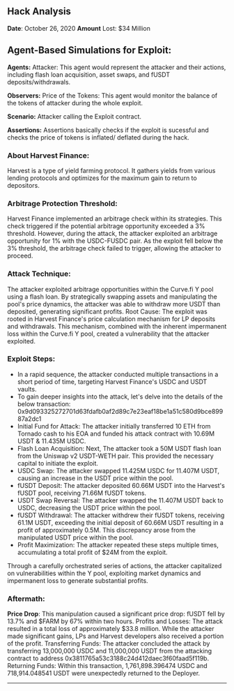 ## Hack Analysis
**Date**: October 26, 2020
**Amount** Lost: $34 Million

## Agent-Based Simulations for Exploit:
**Agents:**
Attacker: This agent would represent the attacker and their actions, including flash loan acquisition, asset swaps, and fUSDT deposits/withdrawals.

**Observers:**
Price of the Tokens: This agent would monitor the balance of the tokens of attacker during the whole exploit. 

**Scenario:**
Attacker calling the Exploit contract. 

**Assertions:**
Assertions basically checks if the exploit is sucessful and checks the price of tokens is inflated/ deflated during the hack.  

### About Harvest Finance:
Harvest is a type of yield farming protocol. It gathers yields from various lending protocols and optimizes for the maximum gain to return to depositors. 

### Arbitrage Protection Threshold:
Harvest Finance implemented an arbitrage check within its strategies.
This check triggered if the potential arbitrage opportunity exceeded a 3% threshold.
However, during the attack, the attacker exploited an arbitrage opportunity for 1% with the USDC-FUSDC pair.
As the exploit fell below the 3% threshold, the arbitrage check failed to trigger, allowing the attacker to proceed.

### Attack Technique:
The attacker exploited arbitrage opportunities within the Curve.fi Y pool using a flash loan. By strategically swapping assets and manipulating the pool's price dynamics, the attacker was able to withdraw more USDT than deposited, generating significant profits.
Root Cause: 
The exploit was rooted in Harvest Finance's price calculation mechanism for LP deposits and withdrawals. This mechanism, combined with the inherent impermanent loss within the Curve.fi Y pool, created a vulnerability that the attacker exploited.


### Exploit Steps:
- In a rapid sequence, the attacker conducted multiple transactions in a short period of time, targeting Harvest Finance's USDC and USDT vaults.
- To gain deeper insights into the attack, let's delve into the details of the below transaction: 0x9d093325272701d63fdafb0af2d89c7e23eaf18be1a51c580d9bce89987a2dc1
- Initial Fund for Attack: The attacker initially transferred 10 ETH from Tornado cash to his EOA and funded his attack contract with 10.69M USDT & 11.435M USDC. 
- Flash Loan Acquisition: Next, The attacker took a 50M USDT flash loan from the Uniswap v2 USDT-WETH pair. This provided the necessary capital to initiate the exploit.
- USDC Swap: The attacker swapped 11.425M USDC for 11.407M USDT, causing an increase in the USDT price within the pool.
- fUSDT Deposit: The attacker deposited 60.66M USDT into the Harvest's fUSDT pool, receiving 71.66M fUSDT tokens.
- USDT Swap Reversal: The attacker swapped the 11.407M USDT back to USDC, decreasing the USDT price within the pool.
- fUSDT Withdrawal: The attacker withdrew their fUSDT tokens, receiving 61.1M USDT, exceeding the initial deposit of 60.66M USDT resulting in a profit of approximately 0.5M. This discrepancy arose from the manipulated USDT price within the pool.
- Profit Maximization: The attacker repeated these steps multiple times, accumulating a total profit of $24M from the exploit.

Through a carefully orchestrated series of actions, the attacker capitalized on vulnerabilities within the Y pool, exploiting market dynamics and impermanent loss to generate substantial profits.

### Aftermath:
**Price Drop**: This manipulation caused a significant price drop: fUSDT fell by 13.7% and $FARM by 67% within two hours.
Profits and Losses: The attack resulted in a total loss of approximately $33.8 million. While the attacker made significant gains, LPs and Harvest developers also received a portion of the profit.
Transferring Funds: The attacker concluded the attack by transferring 13,000,000 USDC and 11,000,000 USDT from the attacking contract to address 0x3811765a53c3188c24d412daec3f60faad5f119b.
Returning Funds: Within this transaction, 1,761,898.396474 USDC and 718,914.048541 USDT were unexpectedly returned to the Deployer.

---


